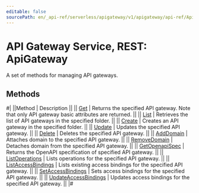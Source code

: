 ```yaml
---
editable: false
sourcePath: en/_api-ref/serverless/apigateway/v1/apigateway/api-ref/ApiGateway/index.md
---
```


# API Gateway Service, REST: ApiGateway

A set of methods for managing API gateways.

## Methods

#|
||Method | Description ||
|| [Get](get.md) | Returns the specified API gateway. Note that only API gateway basic attributes are returned. ||
|| [List](list.md) | Retrieves the list of API gateways in the specified folder. ||
|| [Create](create.md) | Creates an API gateway in the specified folder. ||
|| [Update](update.md) | Updates the specified API gateway. ||
|| [Delete](delete.md) | Deletes the specified API gateway. ||
|| [AddDomain](addDomain.md) | Attaches domain to the specified API gateway. ||
|| [RemoveDomain](removeDomain.md) | Detaches domain from the specified API gateway. ||
|| [GetOpenapiSpec](getOpenapiSpec.md) | Returns the OpenAPI specification of specified API gateway. ||
|| [ListOperations](listOperations.md) | Lists operations for the specified API gateway. ||
|| [ListAccessBindings](listAccessBindings.md) | Lists existing access bindings for the specified API gateway. ||
|| [SetAccessBindings](setAccessBindings.md) | Sets access bindings for the specified API gateway. ||
|| [UpdateAccessBindings](updateAccessBindings.md) | Updates access bindings for the specified API gateway. ||
|#
